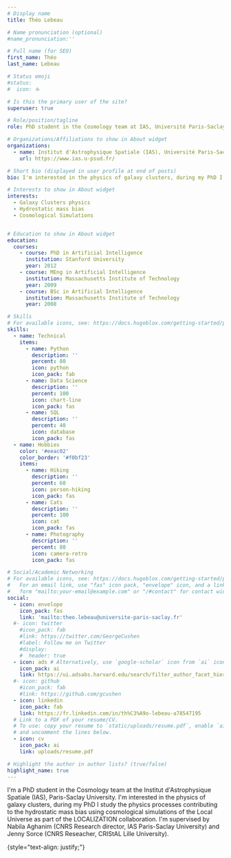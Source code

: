 ```yaml
---
# Display name
title: Théo Lebeau

# Name pronunciation (optional)
#name_pronunciation:'' 

# Full name (for SEO)
first_name: Théo
last_name: Lebeau

# Status emoji
#status:
#  icon: ☕️

# Is this the primary user of the site?
superuser: true

# Role/position/tagline
role: PhD student in the Cosmology team at IAS, Université Paris-Saclay

# Organizations/Affiliations to show in About widget
organizations:
  - name: Institut d'Astrophysique Spatiale (IAS), Université Paris-Saclay
    url: https://www.ias.u-psud.fr/

# Short bio (displayed in user profile at end of posts)
bio: I'm interested in the physics of galaxy clusters, during my PhD I study the physics processes contributing to the hydrostatic mass bias using cosmological simulations of the Local Universe

# Interests to show in About widget
interests:
  - Galaxy Clusters physics
  - Hydrostatic mass bias
  - Cosmological Simulations


# Education to show in About widget
education:
  courses:
    - course: PhD in Artificial Intelligence
      institution: Stanford University
      year: 2012
    - course: MEng in Artificial Intelligence
      institution: Massachusetts Institute of Technology
      year: 2009
    - course: BSc in Artificial Intelligence
      institution: Massachusetts Institute of Technology
      year: 2008

# Skills
# For available icons, see: https://docs.hugoblox.com/getting-started/page-builder/#icons
skills:
  - name: Technical
    items:
      - name: Python
        description: ''
        percent: 80
        icon: python
        icon_pack: fab
      - name: Data Science
        description: ''
        percent: 100
        icon: chart-line
        icon_pack: fas
      - name: SQL
        description: ''
        percent: 40
        icon: database
        icon_pack: fas
  - name: Hobbies
    color: '#eeac02'
    color_border: '#f0bf23'
    items:
      - name: Hiking
        description: ''
        percent: 60
        icon: person-hiking
        icon_pack: fas
      - name: Cats
        description: ''
        percent: 100
        icon: cat
        icon_pack: fas
      - name: Photography
        description: ''
        percent: 80
        icon: camera-retro
        icon_pack: fas

# Social/Academic Networking
# For available icons, see: https://docs.hugoblox.com/getting-started/page-builder/#icons
#   For an email link, use "fas" icon pack, "envelope" icon, and a link in the
#   form "mailto:your-email@example.com" or "/#contact" for contact widget.
social:
  - icon: envelope
    icon_pack: fas
    link: 'mailto:theo.lebeau@universite-paris-saclay.fr'
  #- icon: twitter
    #icon_pack: fab
    #link: https://twitter.com/GeorgeCushen
    #label: Follow me on Twitter
    #display:
    #  header: true
  - icon: ads # Alternatively, use `google-scholar` icon from `ai` icon pack
    icon_pack: ai
    link: https://ui.adsabs.harvard.edu/search/filter_author_facet_hier_fq_author=AND&filter_author_facet_hier_fq_author=author_facet_hier%3A%221%2FLebeau%2C%20T%2FLebeau%2C%20Th%C3%A9o%22&fq=%7B!type%3Daqp%20v%3D%24fq_author%7D&fq_author=(author_facet_hier%3A%221%2FLebeau%2C%20T%2FLebeau%2C%20Th%C3%A9o%22)&q=author%3A%22Lebeau%2C%20Th%C3%A9o%22&sort=date%20desc%2C%20bibcode%20desc&p_=0
  #- icon: github
    #icon_pack: fab
    #link: https://github.com/gcushen
  - icon: linkedin
    icon_pack: fab
    link: https://fr.linkedin.com/in/th%C3%A9o-lebeau-a78547195
  # Link to a PDF of your resume/CV.
  # To use: copy your resume to `static/uploads/resume.pdf`, enable `ai` icons in `params.yaml`,
  # and uncomment the lines below.
  - icon: cv
    icon_pack: ai
    link: uploads/resume.pdf

# Highlight the author in author lists? (true/false)
highlight_name: true
---
```


I'm a PhD student in the Cosmology team at the Institut d'Astrophysique Spatiale (IAS), Paris-Saclay University. I'm interested in the physics of galaxy clusters, during my PhD I study the physics processes contributing to the hydrostatic mass bias using cosmological simulations of the Local Universe as part of the LOCALIZATION collaboration. I'm supervised by Nabila Aghanim (CNRS Research director, IAS Paris-Saclay University) and Jenny Sorce (CNRS Reseacher, CRIStAL Lille University).

{style="text-align: justify;"}
